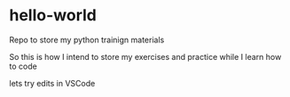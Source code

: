 # hello-world
Repo to store my python trainign materials

So this is how I intend to store my exercises and practice while I learn how to code


lets try edits in VSCode